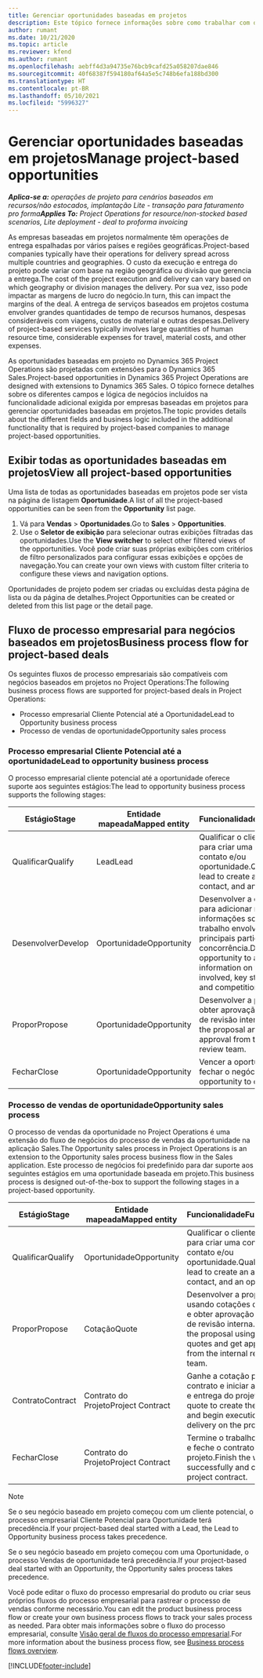 ```yaml
---
title: Gerenciar oportunidades baseadas em projetos
description: Este tópico fornece informações sobre como trabalhar com oportunidades relacionadas a projetos.
author: rumant
ms.date: 10/21/2020
ms.topic: article
ms.reviewer: kfend
ms.author: rumant
ms.openlocfilehash: aebff4d3a94735e76bcb9cafd25a058207dae846
ms.sourcegitcommit: 40f68387f594180af64a5e5c748b6efa188bd300
ms.translationtype: HT
ms.contentlocale: pt-BR
ms.lasthandoff: 05/10/2021
ms.locfileid: "5996327"
---
```

# <a name="manage-project-based-opportunities"></a><span data-ttu-id="76481-103">Gerenciar oportunidades baseadas em projetos</span><span class="sxs-lookup"><span data-stu-id="76481-103">Manage project-based opportunities</span></span>

<span data-ttu-id="76481-104">_**Aplica-se a:** operações de projeto para cenários baseados em recursos/não estocados, implantação Lite - transação para faturamento pro forma_</span><span class="sxs-lookup"><span data-stu-id="76481-104">_**Applies To:** Project Operations for resource/non-stocked based scenarios, Lite deployment - deal to proforma invoicing_</span></span>

<span data-ttu-id="76481-105">As empresas baseadas em projetos normalmente têm operações de entrega espalhadas por vários países e regiões geográficas.</span><span class="sxs-lookup"><span data-stu-id="76481-105">Project-based companies typically have their operations for delivery spread across multiple countries and geographies.</span></span> <span data-ttu-id="76481-106">O custo da execução e entrega do projeto pode variar com base na região geográfica ou divisão que gerencia a entrega.</span><span class="sxs-lookup"><span data-stu-id="76481-106">The cost of the project execution and delivery can vary  based on which geography or division manages the delivery.</span></span> <span data-ttu-id="76481-107">Por sua vez, isso pode impactar as margens de lucro do negócio.</span><span class="sxs-lookup"><span data-stu-id="76481-107">In turn, this can impact the margins of the deal.</span></span> <span data-ttu-id="76481-108">A entrega de serviços baseados em projetos costuma envolver grandes quantidades de tempo de recursos humanos, despesas consideráveis com viagens, custos de material e outras despesas.</span><span class="sxs-lookup"><span data-stu-id="76481-108">Delivery of project-based services typically involves large quantities of human resource time, considerable expenses for travel, material costs, and other expenses.</span></span>

<span data-ttu-id="76481-109">As oportunidades baseadas em projeto no Dynamics 365 Project Operations são projetadas com extensões para o Dynamics 365 Sales.</span><span class="sxs-lookup"><span data-stu-id="76481-109">Project-based opportunities in Dynamics 365 Project Operations are designed with extensions to Dynamics 365 Sales.</span></span> <span data-ttu-id="76481-110">O tópico fornece detalhes sobre os diferentes campos e lógica de negócios incluídos na funcionalidade adicional exigida por empresas baseadas em projetos para gerenciar oportunidades baseadas em projetos.</span><span class="sxs-lookup"><span data-stu-id="76481-110">The topic provides details about the different fields and business logic included in the additional functionality that is required by project-based companies to manage project-based opportunities.</span></span>

## <a name="view-all-project-based-opportunities"></a><span data-ttu-id="76481-111">Exibir todas as oportunidades baseadas em projetos</span><span class="sxs-lookup"><span data-stu-id="76481-111">View all project-based opportunities</span></span>

<span data-ttu-id="76481-112">Uma lista de todas as oportunidades baseadas em projetos pode ser vista na página de listagem **Oportunidade**.</span><span class="sxs-lookup"><span data-stu-id="76481-112">A list of all the project-based opportunities can be seen from the **Opportunity** list page.</span></span> 

1. <span data-ttu-id="76481-113">Vá para **Vendas** > **Oportunidades**.</span><span class="sxs-lookup"><span data-stu-id="76481-113">Go to **Sales** > **Opportunities**.</span></span>
2. <span data-ttu-id="76481-114">Use o **Seletor de exibição** para selecionar outras exibições filtradas das oportunidades.</span><span class="sxs-lookup"><span data-stu-id="76481-114">Use the **View switcher** to select other filtered views of the opportunities.</span></span> <span data-ttu-id="76481-115">Você pode criar suas próprias exibições com critérios de filtro personalizados para configurar essas exibições e opções de navegação.</span><span class="sxs-lookup"><span data-stu-id="76481-115">You can create your own views with custom filter criteria to configure these views and navigation options.</span></span>

<span data-ttu-id="76481-116">Oportunidades de projeto podem ser criadas ou excluídas desta página de lista ou da página de detalhes.</span><span class="sxs-lookup"><span data-stu-id="76481-116">Project Opportunities can be created or deleted from this list page or the detail page.</span></span>

## <a name="business-process-flow-for-project-based-deals"></a><span data-ttu-id="76481-117">Fluxo de processo empresarial para negócios baseados em projetos</span><span class="sxs-lookup"><span data-stu-id="76481-117">Business process flow for project-based deals</span></span>

<span data-ttu-id="76481-118">Os seguintes fluxos de processo empresariais são compatíveis com negócios baseados em projetos no Project Operations:</span><span class="sxs-lookup"><span data-stu-id="76481-118">The following business process flows are supported for project-based deals in Project Operations:</span></span>

- <span data-ttu-id="76481-119">Processo empresarial Cliente Potencial até a Oportunidade</span><span class="sxs-lookup"><span data-stu-id="76481-119">Lead to Opportunity business process</span></span>
- <span data-ttu-id="76481-120">Processo de vendas de oportunidade</span><span class="sxs-lookup"><span data-stu-id="76481-120">Opportunity sales process</span></span>

### <a name="lead-to-opportunity-business-process"></a><span data-ttu-id="76481-121">Processo empresarial Cliente Potencial até a oportunidade</span><span class="sxs-lookup"><span data-stu-id="76481-121">Lead to opportunity business process</span></span> 
<span data-ttu-id="76481-122">O processo empresarial cliente potencial até a oportunidade oferece suporte aos seguintes estágios:</span><span class="sxs-lookup"><span data-stu-id="76481-122">The lead to opportunity business process supports the following stages:</span></span>

| <span data-ttu-id="76481-123">Estágio</span><span class="sxs-lookup"><span data-stu-id="76481-123">Stage</span></span> | <span data-ttu-id="76481-124">Entidade mapeada</span><span class="sxs-lookup"><span data-stu-id="76481-124">Mapped entity</span></span> | <span data-ttu-id="76481-125">Funcionalidade</span><span class="sxs-lookup"><span data-stu-id="76481-125">Functionality</span></span> |
| --- | --- | --- |
| <span data-ttu-id="76481-126">Qualificar</span><span class="sxs-lookup"><span data-stu-id="76481-126">Qualify</span></span> | <span data-ttu-id="76481-127">Lead</span><span class="sxs-lookup"><span data-stu-id="76481-127">Lead</span></span> | <span data-ttu-id="76481-128">Qualificar o cliente potencial para criar uma conta, contato e/ou oportunidade.</span><span class="sxs-lookup"><span data-stu-id="76481-128">Qualify the lead to create an account, contact, and an opportunity.</span></span> |
| <span data-ttu-id="76481-129">Desenvolver</span><span class="sxs-lookup"><span data-stu-id="76481-129">Develop</span></span> | <span data-ttu-id="76481-130">Oportunidade</span><span class="sxs-lookup"><span data-stu-id="76481-130">Opportunity</span></span> | <span data-ttu-id="76481-131">Desenvolver a oportunidade para adicionar mais informações sobre o trabalho envolvido, os principais participantes e a concorrência.</span><span class="sxs-lookup"><span data-stu-id="76481-131">Develop the opportunity to add more information on the work involved, key stakeholders, and competition.</span></span> |
| <span data-ttu-id="76481-132">Propor</span><span class="sxs-lookup"><span data-stu-id="76481-132">Propose</span></span> | <span data-ttu-id="76481-133">Oportunidade</span><span class="sxs-lookup"><span data-stu-id="76481-133">Opportunity</span></span> | <span data-ttu-id="76481-134">Desenvolver a proposta e obter aprovação da equipe de revisão interna.</span><span class="sxs-lookup"><span data-stu-id="76481-134">Develop the proposal and get approval from the internal review team.</span></span> |
| <span data-ttu-id="76481-135">Fechar</span><span class="sxs-lookup"><span data-stu-id="76481-135">Close</span></span> | <span data-ttu-id="76481-136">Oportunidade</span><span class="sxs-lookup"><span data-stu-id="76481-136">Opportunity</span></span> | <span data-ttu-id="76481-137">Vencer a oportunidade para fechar o negócio.</span><span class="sxs-lookup"><span data-stu-id="76481-137">Win the opportunity to close the deal.</span></span> |

### <a name="opportunity-sales-process"></a><span data-ttu-id="76481-138">Processo de vendas de oportunidade</span><span class="sxs-lookup"><span data-stu-id="76481-138">Opportunity sales process</span></span>
<span data-ttu-id="76481-139">O processo de vendas da oportunidade no Project Operations é uma extensão do fluxo de negócios do processo de vendas da oportunidade na aplicação Sales.</span><span class="sxs-lookup"><span data-stu-id="76481-139">The Opportunity sales process in Project Operations is an extension to the Opportunity sales process business flow in the Sales application.</span></span> <span data-ttu-id="76481-140">Este processo de negócios foi predefinido para dar suporte aos seguintes estágios em uma oportunidade baseada em projeto.</span><span class="sxs-lookup"><span data-stu-id="76481-140">This business process is designed out-of-the-box to support the following stages in a project-based opportunity.</span></span>

| <span data-ttu-id="76481-141">Estágio</span><span class="sxs-lookup"><span data-stu-id="76481-141">Stage</span></span> | <span data-ttu-id="76481-142">Entidade mapeada</span><span class="sxs-lookup"><span data-stu-id="76481-142">Mapped entity</span></span> | <span data-ttu-id="76481-143">Funcionalidade</span><span class="sxs-lookup"><span data-stu-id="76481-143">Functionality</span></span> |
| --- | --- | --- |
| <span data-ttu-id="76481-144">Qualificar</span><span class="sxs-lookup"><span data-stu-id="76481-144">Qualify</span></span> | <span data-ttu-id="76481-145">Oportunidade</span><span class="sxs-lookup"><span data-stu-id="76481-145">Opportunity</span></span> | <span data-ttu-id="76481-146">Qualificar o cliente potencial para criar uma conta, contato e/ou oportunidade.</span><span class="sxs-lookup"><span data-stu-id="76481-146">Qualify the lead to create an account, contact, and an opportunity.</span></span> |
| <span data-ttu-id="76481-147">Propor</span><span class="sxs-lookup"><span data-stu-id="76481-147">Propose</span></span> | <span data-ttu-id="76481-148">Cotação</span><span class="sxs-lookup"><span data-stu-id="76481-148">Quote</span></span> | <span data-ttu-id="76481-149">Desenvolver a proposta usando cotações do projeto e obter aprovação da equipe de revisão interna.</span><span class="sxs-lookup"><span data-stu-id="76481-149">Develop the proposal using project quotes and get approval from the internal review team.</span></span> |
| <span data-ttu-id="76481-150">Contrato</span><span class="sxs-lookup"><span data-stu-id="76481-150">Contract</span></span> | <span data-ttu-id="76481-151">Contrato do Projeto</span><span class="sxs-lookup"><span data-stu-id="76481-151">Project Contract</span></span> | <span data-ttu-id="76481-152">Ganhe a cotação para criar o contrato e iniciar a execução e entrega do projeto.</span><span class="sxs-lookup"><span data-stu-id="76481-152">Win the quote to create the contract and begin execution and delivery on the project.</span></span> |
| <span data-ttu-id="76481-153">Fechar</span><span class="sxs-lookup"><span data-stu-id="76481-153">Close</span></span> | <span data-ttu-id="76481-154">Contrato do Projeto</span><span class="sxs-lookup"><span data-stu-id="76481-154">Project Contract</span></span> | <span data-ttu-id="76481-155">Termine o trabalho com êxito e feche o contrato do projeto.</span><span class="sxs-lookup"><span data-stu-id="76481-155">Finish the work successfully and close the project contract.</span></span> |

> [!NOTE]
> <span data-ttu-id="76481-156">Se o seu negócio baseado em projeto começou com um cliente potencial, o processo empresarial Cliente Potencial para Oportunidade terá precedência.</span><span class="sxs-lookup"><span data-stu-id="76481-156">If your project-based deal started with a Lead, the Lead to Opportunity business process takes precedence.</span></span>
>
> <span data-ttu-id="76481-157">Se o seu negócio baseado em projeto começou com uma Oportunidade, o processo Vendas de oportunidade terá precedência.</span><span class="sxs-lookup"><span data-stu-id="76481-157">If your project-based deal started with an Opportunity, the Opportunity sales process takes precedence.</span></span>

<span data-ttu-id="76481-158">Você pode editar o fluxo do processo empresarial do produto ou criar seus próprios fluxos do processo empresarial para rastrear o processo de vendas conforme necessário.</span><span class="sxs-lookup"><span data-stu-id="76481-158">You can edit the product business process flow or create your own business process flows to track your sales process as needed.</span></span> <span data-ttu-id="76481-159">Para obter mais informações sobre o fluxo do processo empresarial, consulte [Visão geral de fluxos do processo empresarial](/dynamics365/customerengagement/on-premises/customize/business-process-flows-overview).</span><span class="sxs-lookup"><span data-stu-id="76481-159">For more information about the business process flow, see [Business process flows overview](/dynamics365/customerengagement/on-premises/customize/business-process-flows-overview).</span></span>


[!INCLUDE[footer-include](../includes/footer-banner.md)]